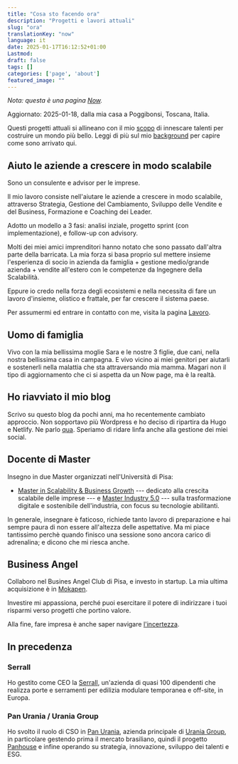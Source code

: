 ```yaml
---
title: "Cosa sto facendo ora"
description: "Progetti e lavori attuali"
slug: "ora"
translationKey: "now"
language: it
date: 2025-01-17T16:12:52+01:00
Lastmod: 
draft: false 
tags: []
categories: ['page', 'about']
featured_image: ""
---
```

*Nota: questa è una pagina [Now](https://nownownow.com).*

Aggiornato: 2025-01-18, dalla mia casa a Poggibonsi, Toscana, Italia.

Questi progetti attuali si allineano con il mio [scopo](/scopo-e-valori/) di innescare talenti per costruire un mondo più bello. Leggi di più sul mio [background](/about) per capire come sono arrivato qui.

## Aiuto le aziende a crescere in modo scalabile

Sono un consulente e advisor per le imprese.

Il mio lavoro consiste nell'aiutare le aziende a crescere in modo scalabile, attraverso Strategia, Gestione del Cambiamento, Sviluppo delle Vendite e del Business, Formazione e Coaching dei Leader.

Adotto un modello a 3 fasi: analisi inziale, progetto sprint (con implementazione), e follow-up con advisory.

Molti dei miei amici imprenditori hanno notato che sono passato dall'altra parte della barricata. La mia forza si basa proprio sul mettere insieme l'esperienza di socio in azienda da famiglia + gestione medio/grande azienda + vendite all'estero con le competenze da Ingegnere della Scalabilità.

Eppure io credo nella forza degli ecosistemi e nella necessita di fare un lavoro d'insieme, olistico e frattale, per far crescere il sistema paese.

Per assumermi ed entrare in contatto con me, visita la pagina [Lavoro](/work).

## Uomo di famiglia

Vivo con la mia bellissima moglie Sara e le nostre 3 figlie, due cani, nella nostra bellissima casa in campagna. E vivo vicino ai miei genitori per aiutarli e sostenerli nella malattia che sta attraversando mia mamma.
Magari non il tipo di aggiornamento che ci si aspetta da un Now page, ma è la realtà.

## Ho riavviato il mio blog

Scrivo su questo blog da pochi anni, ma ho recentemente cambiato approccio. Non sopportavo più Wordpress e ho deciso di ripartira da Hugo e Netlify. Ne parlo [qua](/tech-stack).
Speriamo di ridare linfa anche alla gestione dei miei social.

## Docente di Master

Insegno in due Master organizzati nell'Università di Pisa:

- [Master in Scalability & Business Growth](https://www.masterscalability.it) --- dedicato alla crescita scalabile delle imprese --- e [Master Industry 5.0](https://www.masterindustry5.it) --- sulla trasformazione digitale e sostenibile dell'industria, con focus su tecnologie abilitanti.

In generale, insegnare è faticoso, richiede tanto lavoro di preparazione e hai sempre paura di non essere all'altezza delle aspettative. Ma mi piace tantissimo perchè quando finisco una sessione sono ancora carico di adrenalina; e dicono che mi riesca anche.

## Business Angel

Collaboro nel Busines Angel Club di Pisa, e investo in startup. La mia ultima acquisizione è in [Mokapen](https://www.mokapen.com).

Investire mi appassiona, perché puoi esercitare il potere di indirizzare i tuoi risparmi verso progetti che portino valore.

Alla fine, fare impresa è anche saper navigare [l'incertezza](https://www.edge.org/conversation/nassim_nicholas_taleb-understanding-is-a-poor-substitute-for-convexity-antifragility).

## In precedenza

### Serrall

Ho gestito come CEO la [Serrall](https://www.serrall.com), un'azienda di quasi 100 dipendenti che realizza porte e serramenti per edilizia modulare temporanea e off-site, in Europa.

### Pan Urania / Urania Group

Ho svolto il ruolo di CSO in [Pan Urania](https://www.panurania.com), azienda principale di [Urania Group](https://www.uraniagroup.com), in particolare gestendo prima il mercato brasiliano, quindi il progetto [Panhouse](https://panhouse.it) e infine operando su strategia, innovazione, sviluppo dei talenti e ESG.
